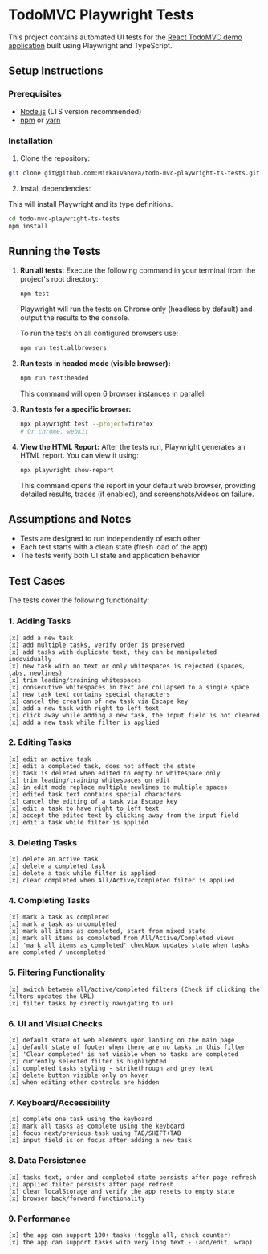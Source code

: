# TodoMVC Playwright Tests

This project contains automated UI tests for the [React TodoMVC demo application](https://demo.playwright.dev/todomvc) built using Playwright and TypeScript.

## Setup Instructions

### Prerequisites

*   [Node.js](https://nodejs.org/) (LTS version recommended)
*   [npm](https://www.npmjs.com/) or [yarn](https://yarnpkg.com/)

### Installation

1.  Clone the repository:

```bash
git clone git@github.com:MirkaIvanova/todo-mvc-playwright-ts-tests.git
```

2.  Install dependencies:

This will install Playwright and its type definitions.
```bash
cd todo-mvc-playwright-ts-tests
npm install
```


## Running the Tests

1.  **Run all tests:**
    Execute the following command in your terminal from the project's root directory:
    ```bash
    npm test
    ```
    Playwright will run the tests on Chrome only (headless by default) and output the results to the console.

    To run the tests on all configured browsers use:
    ```bash
    npm run test:allbrowsers
    ```

2.  **Run tests in headed mode (visible browser):**
    ```bash
    npm run test:headed
    ```
    This command will open 6 browser instances in parallel.

3.  **Run tests for a specific browser:**
    ```bash
    npx playwright test --project=firefox
    # Or chrome, webkit
    ```

4.  **View the HTML Report:**
    After the tests run, Playwright generates an HTML report. You can view it using:
    ```bash
    npx playwright show-report
    ```
    This command opens the report in your default web browser, providing detailed results, traces (if enabled), and screenshots/videos on failure.

## Assumptions and Notes

- Tests are designed to run independently of each other
- Each test starts with a clean state (fresh load of the app)
- The tests verify both UI state and application behavior

## Test Cases
The tests cover the following functionality:

### 1. Adding Tasks 
    [x] add a new task
    [x] add multiple tasks, verify order is preserved
    [x] add tasks with duplicate text, they can be manipulated indovidually
    [x] new task with no text or only whitespaces is rejected (spaces, tabs, newlines)
    [x] trim leading/training whitespaces   
    [x] consecutive whitespaces in text are collapsed to a single space
    [x] new task text contains special characters
    [x] cancel the creation of new task via Escape key
    [x] add a new task with right to left text
    [x] click away while adding a new task, the input field is not cleared
    [x] add a new task while filter is applied
    
### 2. Editing Tasks
    [x] edit an active task
    [x] edit a completed task, does not affect the state
    [x] task is deleted when edited to empty or whitespace only
    [x] trim leading/training whitespaces on edit
    [x] in edit mode replace multiple newlines to multiple spaces
    [x] edited task text contains special characters
    [x] cancel the editing of a task via Escape key
    [x] edit a task to have right to left text
    [x] accept the edited text by clicking away from the input field
    [x] edit a task while filter is applied
    
### 3. Deleting Tasks
    [x] delete an active task
    [x] delete a completed task
    [x] delete a task while filter is applied
    [x] clear completed when All/Active/Completed filter is applied

### 4. Completing Tasks
    [x] mark a task as completed
    [x] mark a task as uncompleted 
    [x] mark all items as completed, start from mixed state
    [x] mark all items as completed from All/Active/Completed views
    [x] 'mark all items as completed' checkbox updates state when tasks are completed / uncompleted

### 5. Filtering Functionality
    [x] switch between all/active/completed filters (Check if clicking the filters updates the URL)
    [x] filter tasks by directly navigating to url
    
### 6. UI and Visual Checks
    [x] default state of web elements upon landing on the main page
    [x] default state of footer when there are no tasks in this filter
    [x] 'Clear completed' is not visible when no tasks are completed
    [x] currently selected filter is highlighted
    [x] completed tasks styling - strikethrough and grey text
    [x] delete button visible only on hover
    [x] when editing other controls are hidden

### 7. Keyboard/Accessibility
    [x] complete one task using the keyboard
    [x] mark all tasks as complete using the keyboard
    [x] focus next/previous task using TAB/SHIFT+TAB
    [x] input field is on focus after adding a new task

###  8. Data Persistence
    [x] tasks text, order and completed state persists after page refresh
    [x] applied filter persists after page refresh
    [x] clear localStorage and verify the app resets to empty state
    [x] browser back/forward functionality
  
### 9. Performance
    [x] the app can support 100+ tasks (toggle all, check counter)
    [x] the app can support tasks with very long text - (add/edit, wrap)